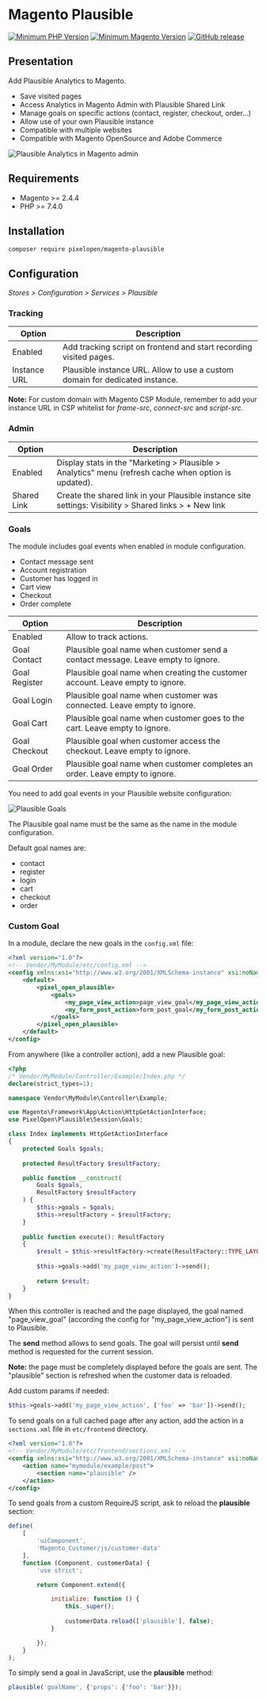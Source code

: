 # Magento Plausible

[![Minimum PHP Version](https://img.shields.io/badge/php-%3E%3D%207.4-green)](https://php.net/)
[![Minimum Magento Version](https://img.shields.io/badge/magento-%3E%3D%202.4.4-green)](https://business.adobe.com/products/magento/magento-commerce.html)
[![GitHub release](https://img.shields.io/github/v/release/Pixel-Open/magento-plausible)](https://github.com/Pixel-Open/magento-plausible/releases)

## Presentation

Add Plausible Analytics to Magento.

- Save visited pages
- Access Analytics in Magento Admin with Plausible Shared Link
- Manage goals on specific actions (contact, register, checkout, order...)
- Allow use of your own Plausible instance
- Compatible with multiple websites
- Compatible with Magento OpenSource and Adobe Commerce

![Plausible Analytics in Magento admin](screenshot.png)

## Requirements

- Magento >= 2.4.4
- PHP >= 7.4.0

## Installation

```
composer require pixelopen/magento-plausible
```

## Configuration

*Stores > Configuration > Services > Plausible*

### Tracking

| Option       | Description                                                                  |
|--------------|------------------------------------------------------------------------------|
| Enabled      | Add tracking script on frontend and start recording visited pages.           |
| Instance URL | Plausible instance URL. Allow to use a custom domain for dedicated instance. |

**Note:** For custom domain with Magento CSP Module, remember to add your instance URL in CSP whitelist for *frame-src*, *connect-src* and *script-src*.

### Admin

| Option      | Description                                                                                             |
|-------------|---------------------------------------------------------------------------------------------------------|
| Enabled     | Display stats in the "Marketing > Plausible > Analytics" menu (refresh cache when option is updated).   |
| Shared Link | Create the shared link in your Plausible instance site settings: Visibility > Shared links > + New link |

### Goals

The module includes goal events when enabled in module configuration.

- Contact message sent
- Account registration
- Customer has logged in
- Cart view
- Checkout
- Order complete

| Option        | Description                                                                      |
|---------------|----------------------------------------------------------------------------------|
| Enabled       | Allow to track actions.                                                          |
| Goal Contact  | Plausible goal name when customer send a contact message. Leave empty to ignore. |
| Goal Register | Plausible goal name when creating the customer account. Leave empty to ignore.   |
| Goal Login    | Plausible goal name when customer was connected. Leave empty to ignore.          |
| Goal Cart     | Plausible goal name when customer goes to the cart. Leave empty to ignore.       |
| Goal Checkout | Plausible goal when customer access the checkout. Leave empty to ignore.         |
| Goal Order    | Plausible goal name when customer completes an order. Leave empty to ignore.     |

You need to add goal events in your Plausible website configuration:

![Plausible Goals](goals.png)

The Plausible goal name must be the same as the name in the module configuration.

Default goal names are:

- contact
- register
- login
- cart
- checkout
- order

### Custom Goal

In a module, declare the new goals in the `config.xml` file:

```xml
<?xml version="1.0"?>
<!-- Vendor/MyModule/etc/config.xml -->
<config xmlns:xsi="http://www.w3.org/2001/XMLSchema-instance" xsi:noNamespaceSchemaLocation="urn:magento:module:Magento_Store:etc/config.xsd">
    <default>
        <pixel_open_plausible>
            <goals>
                <my_page_view_action>page_view_goal</my_page_view_action>
                <my_form_post_action>form_post_goal</my_form_post_action>
            </goals>
        </pixel_open_plausible>
    </default>
</config>
```

From anywhere (like a controller action), add a new Plausible goal:

```php
<?php
/* Vendor/MyModule/Controller/Example/Index.php */
declare(strict_types=1);

namespace Vendor\MyModule\Controller\Example;

use Magento\Framework\App\Action\HttpGetActionInterface;
use PixelOpen\Plausible\Session\Goals;

class Index implements HttpGetActionInterface
{
    protected Goals $goals;
    
    protected ResultFactory $resultFactory;

    public function __construct(
        Goals $goals,
        ResultFactory $resultFactory
    ) {
        $this->goals = $goals;
        $this->resultFactory = $resultFactory;
    }
    
    public function execute(): ResultFactory
    {
        $result = $this->resultFactory->create(ResultFactory::TYPE_LAYOUT);
        
        $this->goals->add('my_page_view_action')->send();
        
        return $result;
    }
}
```

When this controller is reached and the page displayed, the goal named "page_view_goal" (according the config for "my_page_view_action") is sent to Plausible.

The **send** method allows to send goals. The goal will persist until **send** method is requested for the current session.

**Note:** the page must be completely displayed before the goals are sent. The "plausible" section is refreshed when the customer data is reloaded.

Add custom params if needed:

```php
$this->goals->add('my_page_view_action', ['foo' => 'bar'])->send();
```

To send goals on a full cached page after any action, add the action in a `sections.xml` file in `etc/frontend` directory.

```xml
<?xml version="1.0"?>
<!-- Vendor/MyModule/etc/frontend/sections.xml -->
<config xmlns:xsi="http://www.w3.org/2001/XMLSchema-instance" xsi:noNamespaceSchemaLocation="urn:magento:module:Magento_Customer:etc/sections.xsd">
    <action name="mymodule/example/post">
        <section name="plausible" />
    </action>
</config>
```

To send goals from a custom RequireJS script, ask to reload the **plausible** section:

```javascript
define(
    [
        'uiComponent',
        'Magento_Customer/js/customer-data'
    ],
    function (Component, customerData) {
        'use strict';

        return Component.extend({

            initialize: function () {
                this._super();
                
                customerData.reload(['plausible'], false);
            }

        });
    }
);
```

To simply send a goal in JavaScript, use the **plausible** method:

```javascript
plausible('goalName', {'props': {'foo': 'bar'}});
```
